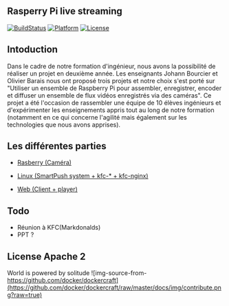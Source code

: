 ## Rasperry Pi live streaming

[![BuildStatus](https://travis-ci.org/qfdk/projetESIR.svg?branch=master)](https://travis-ci.org/qfdk/projetESIR)
[![Platform](https://img.shields.io/badge/platform-Linux,%20Raspberry-green.svg?style=flat)](https://qfdk.me) 
[![License](https://img.shields.io/badge/license-New%20BSD-yellow.svg?style=flat)](LICENSE)

## Intoduction

Dans le cadre de notre formation d'ingénieur, nous avons la possibilité de réaliser un projet en deuxième année. Les enseignants Johann Bourcier et Olivier Barais nous ont proposé trois projets et notre choix s'est porté sur "Utiliser un ensemble de Raspberry Pi pour assembler, enregistrer, encoder et diffuser un ensemble de flux vidéos enregistrés via des caméras". Ce projet a été l'occasion de rassembler une équipe de 10 élèves ingénieurs et d'expérimenter les enseignements appris tout au long de notre formation (notamment en ce qui concerne l'agilité mais également sur les technologies que nous avons apprises).

## Les différentes parties

- [Rasberry (Caméra)](https://github.com/qfdk/projetESIR/tree/master/Raspberry
)

- [Linux (SmartPush system + kfc-* + kfc-nginx)](https://github.com/qfdk/projetESIR/tree/master/Linux)
 
- [Web (Client + player)](https://github.com/qfdk/projetESIR/tree/master/Web)

## Todo

- Réunion à KFC(Markdonalds)
- PPT ?

## License Apache 2
World is powered by solitude
![img-source-from-https://github.com/docker/dockercraft](https://github.com/docker/dockercraft/raw/master/docs/img/contribute.png?raw=true)
